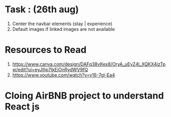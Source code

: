
# Task : (26th aug)
1. Center the navbar elements (stay | experience)
2. Default images if linked images are not available


# Resources to Read
1. https://www.canva.com/design/DAFq38vKex8/OryA_uEyZ4l_XQKX4izTpw/edit?ui=eyJIIjp7IkEiOnRydWV9fQ
2. https://www.youtube.com/watch?v=v16-7gl-Ea4

# Cloing AirBNB project to understand React js

